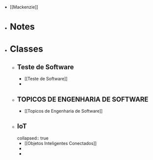 - [[Mackenzie]]
- # Notes
- # Classes
	- ## Teste de Software
		- [[Teste de Software]]
		-
	- ## TOPICOS DE ENGENHARIA DE SOFTWARE
		- [[Topicos de Engenharia de Software]]
	- ## IoT
	  collapsed:: true
		- [[Objetos Inteligentes Conectados]]
		-
		-